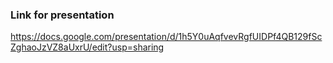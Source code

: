 ### Link for presentation
https://docs.google.com/presentation/d/1h5Y0uAqfvevRgfUIDPf4QB129fScZghaoJzVZ8aUxrU/edit?usp=sharing
